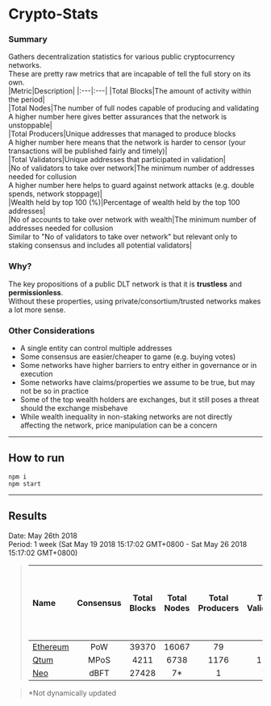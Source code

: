 # Crypto-Stats

### Summary
Gathers decentralization statistics for various public cryptocurrency networks.<br/>
These are pretty raw metrics that are incapable of tell the full story on its own.<br/>
|Metric|Description|
|:---|:---|
|Total Blocks|The amount of activity within the period|<br/>
|Total Nodes|The number of full nodes capable of producing and validating<br/>A higher number here gives better assurances that the network is unstoppable|<br/>
|Total Producers|Unique addresses that managed to produce blocks<br/>A higher number here means that the network is harder to censor (your transactions will be published fairly and timely)|<br/>
|Total Validators|Unique addresses that participated in validation|<br/>
|No of validators to take over network|The minimum number of addresses needed for collusion<br/>A higher number here helps to guard against network attacks (e.g. double spends, network stoppage)|<br/>
|Wealth held by top 100 (%)|Percentage of wealth held by the top 100 addresses|<br/>
|No of accounts to take over network with wealth|The minimum number of addresses needed for collusion<br/>Similar to "No of validators to take over network" but relevant only to staking consensus and includes all potential validators|<br/>

### Why?
The key propositions of a public DLT network is that it is **trustless** and **permissionless**.<br/>
Without these properties, using private/consortium/trusted networks makes a lot more sense.<br/>

### Other Considerations
- A single entity can control multiple addresses<br/>
- Some consensus are easier/cheaper to game (e.g. buying votes)<br/>
- Some networks have higher barriers to entry either in governance or in execution<br/>
- Some networks have claims/properties we assume to be true, but may not be so in practice<br/>
- Some of the top wealth holders are exchanges, but it still poses a threat should the exchange misbehave<br/>
- While wealth inequality in non-staking networks are not directly affecting the network, price manipulation can be a concern<br/>

---
## How to run
`npm i`<br/>
`npm start`<br/>

---
## Results
Date: May 26th 2018<br/>
Period: 1 week (Sat May 19 2018 15:17:02 GMT+0800 - Sat May 26 2018 15:17:02 GMT+0800)<br/>
> |Name|Consensus|Total Blocks|Total Nodes|Total Producers|Total Validators|No of validators to take over network|Wealth held by top 100 (%)|No of accounts to take over network with wealth|
> |:---|:---:|:---:|:---:|:---:|:---:|:---:|:---:|:---:|
> |[Ethereum](results/ethereum.results.md)|PoW|39370|16067|79|79|3|34.512|-|
> |[Qtum](results/qtum.results.md)|MPoS|4211|6738|1176|1176|67|73.061|24|
> |[Neo](results/neo.results.md)|dBFT|27428|7*|1|7*|3|?|?|

> *Not dynamically updated
